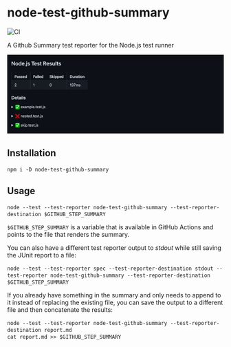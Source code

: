 # node-test-github-summary

![CI](https://github.com/nearform/node-test-github-summary/actions/workflows/ci.yml/badge.svg?event=push)

A Github Summary test reporter for the Node.js test runner

![Summary](docs/summary.png)

## Installation

```shell
npm i -D node-test-github-summary
```

## Usage

```shell
node --test --test-reporter node-test-github-summary --test-reporter-destination $GITHUB_STEP_SUMMARY
```

`$GITHUB_STEP_SUMMARY` is a variable that is available in GitHub Actions and points to the file that renders the summary.

You can also have a different test reporter output to *stdout* while still saving the JUnit report to a file:

```shell
node --test --test-reporter spec --test-reporter-destination stdout --test-reporter node-test-github-summary --test-reporter-destination $GITHUB_STEP_SUMMARY
```

If you already have something in the summary and only needs to append to it instead of replacing the existing file, you can save the output to a different file and then concatenate the results:

```shell
node --test --test-reporter node-test-github-summary --test-reporter-destination report.md
cat report.md >> $GITHUB_STEP_SUMMARY
```
